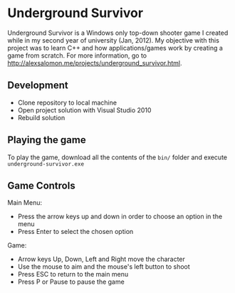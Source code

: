 Underground Survivor
====================

Underground Survivor is a Windows only top-down shooter game I created while in my second year of university (Jan, 2012). My objective with this project was to learn C++ and how applications/games work by creating a game from scratch. For more information, go to http://alexsalomon.me/projects/underground_survivor.html.

Development
-------------------
 - Clone repository to local machine
 - Open project solution with Visual Studio 2010
 - Rebuild solution

Playing the game
----------------
To play the game, download all the contents of the `bin/` folder and execute `underground-survivor.exe`

Game Controls
-------------

Main Menu: 
  -  Press the arrow keys up and down in order to choose an option in the menu
  -  Press Enter to select the chosen option

Game:
  -  Arrow keys Up, Down, Left and Right move the character
  -  Use the mouse to aim and the mouse's left button to shoot
  -  Press ESC to return to the main menu
  -  Press P or Pause to pause the game
